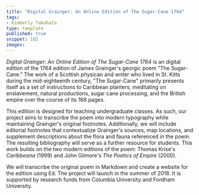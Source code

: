 ```yaml
---
title: "Digital Grainger: An Online Edition of The Sugar-Cane 1764"
tags:
- Kimberly Takahata
type: template
published: true
snippet: 102
images:
---
```


*Digital Grainger: An Online Edition of The Sugar-Cane 1764* is an digital edition of the 1764 edition of James Grainger's georgic poem "The Sugar-Cane." The work of a Scottish physican and writer who lived in St. Kitts during the mid-eighteenth century, "The Sugar-Cane" primarily presents itself as a set of instructions to Caribbean planters, meditating on enslavement, natural productions, sugar cane processing, and the British empire over the course of its 168 pages.

This edition is designed for teaching undergraduate classes. As such, our project aims to transcribe the poem into modern typography while maintaining Grainger's original footnotes. Additionally, we will include editorial footnotes that contextualize Grainger's sources, map locations, and supplement descriptions about the flora and fauna referenced in the poem. The resulting bibliography will serve as a further resource for students. This work builds on the two modern editions of the poem: Thomas Krise's *Caribbeana* (1999) and John Gilmore's *The Poetics of Empire* (2000).

We will transcribe the original poem in Markdown and create a website for the edition using Ed. The project will launch in the summer of 2018. It is supported by research funds from Columbia University and Fordham University.
